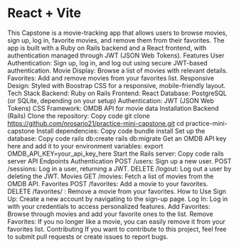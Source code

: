 # React + Vite

This Capstone is a movie-tracking app that allows users to browse movies, sign up, log in, favorite movies, and remove them from their favorites. The app is built with a Ruby on Rails backend and a React frontend, with authentication managed through JWT (JSON Web Tokens).
Features User Authentication: Sign up, log in, and log out using secure JWT-based authentication. Movie Display: Browse a list of movies with relevant details. Favorites: Add and remove movies from your favorites list. Responsive Design: Styled with Boostrap CSS for a responsive, mobile-friendly layout. Tech Stack Backend: Ruby on Rails Frontend: React Database: PostgreSQL (or SQLite, depending on your setup) Authentication: JWT (JSON Web Tokens) CSS Framework: OMDB API for movie data Installation Backend (Rails) Clone the repository:
Copy code git clone https://github.com/nrosario21/practice-mini-capstone.git 
cd practice-mini-capstone Install dependencies:
Copy code bundle install Set up the database:
Copy code rails db:create rails db:migrate Get an OMDB API key here and add it to your environment variables:
export OMDB_API_KEY=your_api_key_here Start the Rails server:
Copy code rails server
API Endpoints Authentication POST /users: Sign up a new user. POST /sessions: Log in a user, returning a JWT. DELETE /logout: Log out a user by deleting the JWT. Movies GET /movies: Fetch a list of movies from the OMDB API. Favorites POST /favorites: Add a movie to your favorites. DELETE /favorites/ : Remove a movie from your favorites. How to Use Sign Up: Create a new account by navigating to the sign-up page. Log In: Log in with your credentials to access personalized features. Add Favorites: Browse through movies and add your favorite ones to the list. Remove Favorites: If you no longer like a movie, you can easily remove it from your favorites list. Contributing If you want to contribute to this project, feel free to submit pull requests or create issues to report bugs.
